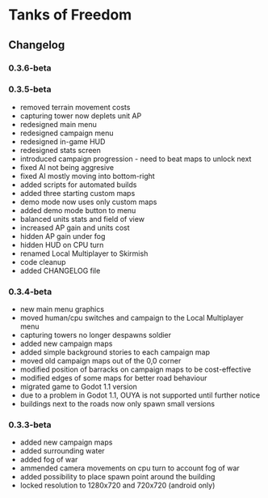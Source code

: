 
# Tanks of Freedom
## Changelog

### 0.3.6-beta


### 0.3.5-beta

- removed terrain movement costs
- capturing tower now deplets unit AP
- redesigned main menu
- redesigned campaign menu
- redesigned in-game HUD
- redesigned stats screen
- introduced campaign progression - need to beat maps to unlock next
- fixed AI not being aggresive
- fixed AI mostly moving into bottom-right
- added scripts for automated builds
- added three starting custom maps
- demo mode now uses only custom maps
- added demo mode button to menu
- balanced units stats and field of view
- increased AP gain and units cost
- hidden AP gain under fog
- hidden HUD on CPU turn
- renamed Local Multiplayer to Skirmish
- code cleanup
- added CHANGELOG file

### 0.3.4-beta

- new main menu graphics
- moved human/cpu switches and campaign to the Local Multiplayer menu
- capturing towers no longer despawns soldier
- added new campaign maps
- added simple background stories to each campaign map
- moved old campaign maps out of the 0,0 corner
- modified position of barracks on campaign maps to be cost-effective
- modified edges of some maps for better road behaviour
- migrated game to Godot 1.1 version
- due to a problem in Godot 1.1, OUYA is not supported until further notice
- buildings next to the roads now only spawn small versions

### 0.3.3-beta

- added new campaign maps
- added surrounding water
- added fog of war
- ammended camera movements on cpu turn to account fog of war
- added possibility to place spawn point around the building
- locked resolution to 1280x720 and 720x720 (android only)
